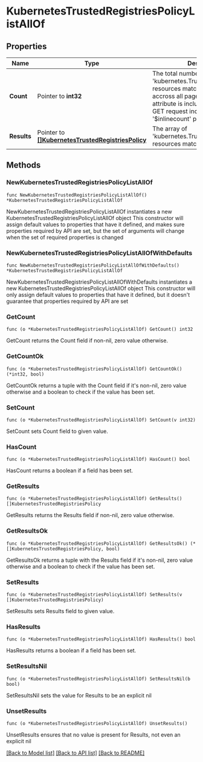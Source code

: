 # KubernetesTrustedRegistriesPolicyListAllOf

## Properties

Name | Type | Description | Notes
------------ | ------------- | ------------- | -------------
**Count** | Pointer to **int32** | The total number of &#39;kubernetes.TrustedRegistriesPolicy&#39; resources matching the request, accross all pages. The &#39;Count&#39; attribute is included when the HTTP GET request includes the &#39;$inlinecount&#39; parameter. | [optional] 
**Results** | Pointer to [**[]KubernetesTrustedRegistriesPolicy**](KubernetesTrustedRegistriesPolicy.md) | The array of &#39;kubernetes.TrustedRegistriesPolicy&#39; resources matching the request. | [optional] 

## Methods

### NewKubernetesTrustedRegistriesPolicyListAllOf

`func NewKubernetesTrustedRegistriesPolicyListAllOf() *KubernetesTrustedRegistriesPolicyListAllOf`

NewKubernetesTrustedRegistriesPolicyListAllOf instantiates a new KubernetesTrustedRegistriesPolicyListAllOf object
This constructor will assign default values to properties that have it defined,
and makes sure properties required by API are set, but the set of arguments
will change when the set of required properties is changed

### NewKubernetesTrustedRegistriesPolicyListAllOfWithDefaults

`func NewKubernetesTrustedRegistriesPolicyListAllOfWithDefaults() *KubernetesTrustedRegistriesPolicyListAllOf`

NewKubernetesTrustedRegistriesPolicyListAllOfWithDefaults instantiates a new KubernetesTrustedRegistriesPolicyListAllOf object
This constructor will only assign default values to properties that have it defined,
but it doesn't guarantee that properties required by API are set

### GetCount

`func (o *KubernetesTrustedRegistriesPolicyListAllOf) GetCount() int32`

GetCount returns the Count field if non-nil, zero value otherwise.

### GetCountOk

`func (o *KubernetesTrustedRegistriesPolicyListAllOf) GetCountOk() (*int32, bool)`

GetCountOk returns a tuple with the Count field if it's non-nil, zero value otherwise
and a boolean to check if the value has been set.

### SetCount

`func (o *KubernetesTrustedRegistriesPolicyListAllOf) SetCount(v int32)`

SetCount sets Count field to given value.

### HasCount

`func (o *KubernetesTrustedRegistriesPolicyListAllOf) HasCount() bool`

HasCount returns a boolean if a field has been set.

### GetResults

`func (o *KubernetesTrustedRegistriesPolicyListAllOf) GetResults() []KubernetesTrustedRegistriesPolicy`

GetResults returns the Results field if non-nil, zero value otherwise.

### GetResultsOk

`func (o *KubernetesTrustedRegistriesPolicyListAllOf) GetResultsOk() (*[]KubernetesTrustedRegistriesPolicy, bool)`

GetResultsOk returns a tuple with the Results field if it's non-nil, zero value otherwise
and a boolean to check if the value has been set.

### SetResults

`func (o *KubernetesTrustedRegistriesPolicyListAllOf) SetResults(v []KubernetesTrustedRegistriesPolicy)`

SetResults sets Results field to given value.

### HasResults

`func (o *KubernetesTrustedRegistriesPolicyListAllOf) HasResults() bool`

HasResults returns a boolean if a field has been set.

### SetResultsNil

`func (o *KubernetesTrustedRegistriesPolicyListAllOf) SetResultsNil(b bool)`

 SetResultsNil sets the value for Results to be an explicit nil

### UnsetResults
`func (o *KubernetesTrustedRegistriesPolicyListAllOf) UnsetResults()`

UnsetResults ensures that no value is present for Results, not even an explicit nil

[[Back to Model list]](../README.md#documentation-for-models) [[Back to API list]](../README.md#documentation-for-api-endpoints) [[Back to README]](../README.md)


